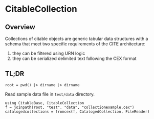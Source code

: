 # CitableCollection

## Overview

Collections of citable objects are generic tabular data structures with a schema that meet two specific requirements of the CITE architecture:

1. they can be filtered using URN logic
2. they can be serialized delimited text following the CEX format

## TL;DR

```@setup eg
root = pwd() |> dirname |> dirname
```

Read sample data file in `test/data` directory.

```@example eg
using CitableBase, CitableCollection
f = joinpath(root, "test", "data", "collectionexample.cex")
catalogedcollections = fromcex(f, CatalogedCollection, FileReader)
```